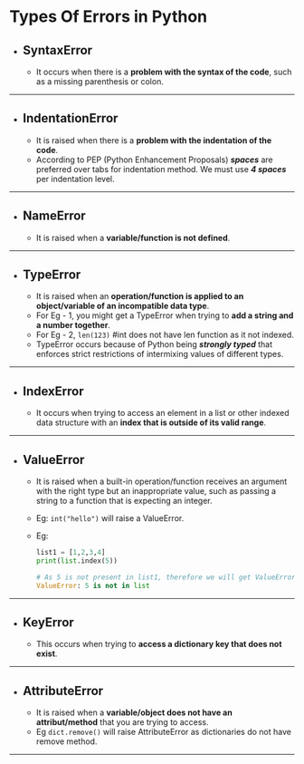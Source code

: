 # Types Of Errors in Python

* ## SyntaxError

  * It occurs when there is a **problem with the syntax of the code**, such as a missing parenthesis or colon.
  
---

* ## IndentationError

  * It is raised when there is a **problem with the indentation of the code**.
  * According to PEP (Python Enhancement Proposals) ***spaces*** are preferred over tabs for indentation method. We must use ***4 spaces*** per indentation level.

---

* ## NameError
  
  * It is raised when a **variable/function is not defined**.
  
---

* ## TypeError

  * It is raised when an **operation/function is applied to an object/variable of an incompatible data type**.
  * For Eg - 1, you might get a TypeError when trying to **add a string and a number together**.
  * For Eg - 2, ```len(123)``` #int does not have len function as it not indexed.
  * TypeError occurs because of Python being ***strongly typed*** that enforces strict restrictions of intermixing values of different types.

---

* ## IndexError

  * It occurs when trying to access an element in a list or other indexed data structure with an **index that is outside of its valid range**.

---

* ## ValueError

  * It is raised when a built-in operation/function receives an argument with the right type but an inappropriate value, such as passing a string to a function that is expecting an integer.
  * Eg: ```int("hello")``` will raise a ValueError.
  * Eg:

    ```python
    list1 = [1,2,3,4]
    print(list.index(5))

    # As 5 is not present in list1, therefore we will get ValueError.
    ValueError: 5 is not in list
      ```

---

* ## KeyError

  * This occurs when trying to **access a dictionary key that does not exist**.

---

* ## AttributeError

  * It is raised when a **variable/object does not have an attribut/method** that you are trying to access.
  * Eg ```dict.remove()``` will raise AttributeError as dictionaries do not have remove method.

---
